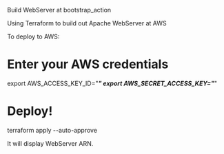 Build WebServer at bootstrap_action

Using Terraform to build out Apache WebServer at AWS

To deploy to AWS:

# Enter your AWS credentials
export AWS_ACCESS_KEY_ID="*****"
export AWS_SECRET_ACCESS_KEY="*****"

# Deploy!
terraform apply --auto-approve

It will display WebServer ARN.
